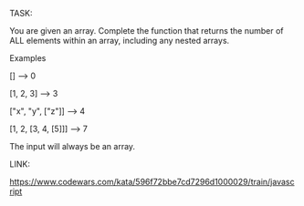 TASK:

You are given an array. Complete the function that returns the number of ALL elements within an array, including any nested arrays.

Examples

[]                   -->  0

[1, 2, 3]            -->  3

["x", "y", ["z"]]    -->  4

[1, 2, [3, 4, [5]]]  -->  7

The input will always be an array.

LINK:

https://www.codewars.com/kata/596f72bbe7cd7296d1000029/train/javascript